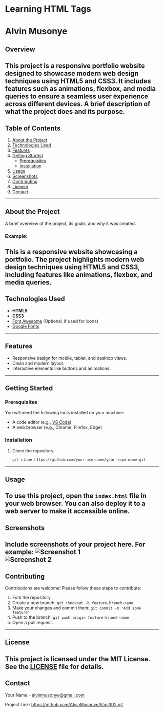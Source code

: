 # Learning HTML Tags 
# Alvin Musonye
## Overview
This project is a responsive portfolio website designed to showcase modern web design techniques using **HTML5** and **CSS3**. It includes features such as animations, flexbox, and media queries to ensure a seamless user experience across different devices.
A brief description of what the project does and its purpose.
---
## Table of Contents
1. [About the Project](#about-the-project)  
2. [Technologies Used](#technologies-used)  
3. [Features](#features)  
4. [Getting Started](#getting-started)  
    - [Prerequisites](#prerequisites)  
    - [Installation](#installation)  
5. [Usage](#usage)  
6. [Screenshots](#screenshots)  
7. [Contributing](#contributing)  
8. [License](#license)  
9. [Contact](#contact)  
---
## About the Project
A brief overview of the project, its goals, and why it was created.  
### Example:
This is a responsive website showcasing a portfolio. The project highlights modern web design techniques using **HTML5** and **CSS3**, including features like animations, flexbox, and media queries.
---
## Technologies Used
- **HTML5**  
- **CSS3**  
- [Font Awesome](https://fontawesome.com/) (Optional, if used for icons)  
- [Google Fonts](https://fonts.google.com/)  
---
## Features
- Responsive design for mobile, tablet, and desktop views.  
- Clean and modern layout.  
- Interactive elements like buttons and animations.  
---
## Getting Started
### Prerequisites
You will need the following tools installed on your machine:  
- A code editor (e.g., [VS Code](https://code.visualstudio.com/))  
- A web browser (e.g., Chrome, Firefox, Edge)
### Installation
1. Clone the repository:  
   ```bash
   git clone https://github.com/your-username/your-repo-name.git
   ```
---
## Usage
To use this project, open the `index.html` file in your web browser. You can also deploy it to a web server to make it accessible online.
---
## Screenshots
Include screenshots of your project here. For example:
![Screenshot 1](path/to/screenshot1.png)  
![Screenshot 2](path/to/screenshot2.png)
---
## Contributing
Contributions are welcome! Please follow these steps to contribute:
1. Fork the repository.
2. Create a new branch: `git checkout -b feature-branch-name`
3. Make your changes and commit them: `git commit -m 'Add some feature'`
4. Push to the branch: `git push origin feature-branch-name`
5. Open a pull request.
---
## License
This project is licensed under the MIT License. See the [LICENSE](LICENSE) file for details.
---
## Contact
Your Name - alvinmusonye@gmail.com 

Project Link: https://github.com/AlvinMusonye/html002.git
 

